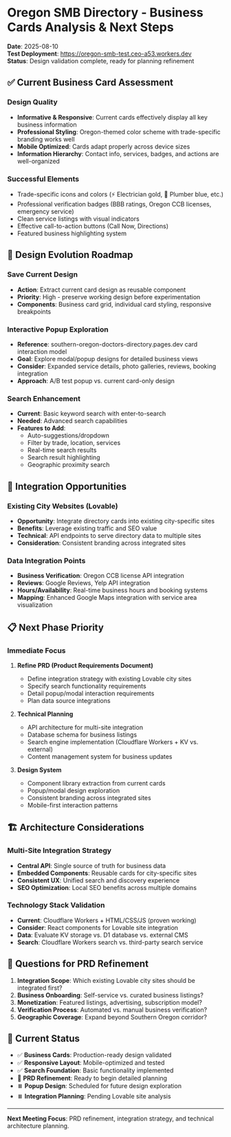 # Oregon SMB Directory - Business Cards Analysis & Next Steps

**Date**: 2025-08-10  
**Test Deployment**: https://oregon-smb-test.ceo-a53.workers.dev  
**Status**: Design validation complete, ready for planning refinement

## ✅ Current Business Card Assessment

### **Design Quality**
- **Informative & Responsive**: Current cards effectively display all key business information
- **Professional Styling**: Oregon-themed color scheme with trade-specific branding works well
- **Mobile Optimized**: Cards adapt properly across device sizes
- **Information Hierarchy**: Contact info, services, badges, and actions are well-organized

### **Successful Elements**
- Trade-specific icons and colors (⚡ Electrician gold, 🔧 Plumber blue, etc.)
- Professional verification badges (BBB ratings, Oregon CCB licenses, emergency service)
- Clean service listings with visual indicators
- Effective call-to-action buttons (Call Now, Directions)
- Featured business highlighting system

## 🎯 Design Evolution Roadmap

### **Save Current Design**
- **Action**: Extract current card design as reusable component
- **Priority**: High - preserve working design before experimentation
- **Components**: Business card grid, individual card styling, responsive breakpoints

### **Interactive Popup Exploration**
- **Reference**: southern-oregon-doctors-directory.pages.dev card interaction model
- **Goal**: Explore modal/popup designs for detailed business views
- **Consider**: Expanded service details, photo galleries, reviews, booking integration
- **Approach**: A/B test popup vs. current card-only design

### **Search Enhancement**
- **Current**: Basic keyword search with enter-to-search
- **Needed**: Advanced search capabilities
- **Features to Add**:
  - Auto-suggestions/dropdown
  - Filter by trade, location, services
  - Real-time search results
  - Search result highlighting
  - Geographic proximity search

## 🔧 Integration Opportunities

### **Existing City Websites (Lovable)**
- **Opportunity**: Integrate directory cards into existing city-specific sites
- **Benefits**: Leverage existing traffic and SEO value
- **Technical**: API endpoints to serve directory data to multiple sites
- **Consideration**: Consistent branding across integrated sites

### **Data Integration Points**
- **Business Verification**: Oregon CCB license API integration
- **Reviews**: Google Reviews, Yelp API integration  
- **Hours/Availability**: Real-time business hours and booking systems
- **Mapping**: Enhanced Google Maps integration with service area visualization

## 📋 Next Phase Priority

### **Immediate Focus**
1. **Refine PRD (Product Requirements Document)**
   - Define integration strategy with existing Lovable city sites
   - Specify search functionality requirements
   - Detail popup/modal interaction requirements
   - Plan data source integrations

2. **Technical Planning**
   - API architecture for multi-site integration
   - Database schema for business listings
   - Search engine implementation (Cloudflare Workers + KV vs. external)
   - Content management system for business updates

3. **Design System**
   - Component library extraction from current cards
   - Popup/modal design exploration
   - Consistent branding across integrated sites
   - Mobile-first interaction patterns

## 🏗️ Architecture Considerations

### **Multi-Site Integration Strategy**
- **Central API**: Single source of truth for business data
- **Embedded Components**: Reusable cards for city-specific sites
- **Consistent UX**: Unified search and discovery experience
- **SEO Optimization**: Local SEO benefits across multiple domains

### **Technology Stack Validation**
- **Current**: Cloudflare Workers + HTML/CSS/JS (proven working)
- **Consider**: React components for Lovable site integration
- **Data**: Evaluate KV storage vs. D1 database vs. external CMS
- **Search**: Cloudflare Workers search vs. third-party search service

## 📝 Questions for PRD Refinement

1. **Integration Scope**: Which existing Lovable city sites should be integrated first?
2. **Business Onboarding**: Self-service vs. curated business listings?
3. **Monetization**: Featured listings, advertising, subscription model?
4. **Verification Process**: Automated vs. manual business verification?
5. **Geographic Coverage**: Expand beyond Southern Oregon corridor?

## 🔄 Current Status

- ✅ **Business Cards**: Production-ready design validated
- ✅ **Responsive Layout**: Mobile-optimized and tested
- ✅ **Search Foundation**: Basic functionality implemented
- 🔄 **PRD Refinement**: Ready to begin detailed planning
- ⏸️ **Popup Design**: Scheduled for future design exploration
- ⏸️ **Integration Planning**: Pending Lovable site analysis

---

**Next Meeting Focus**: PRD refinement, integration strategy, and technical architecture planning.